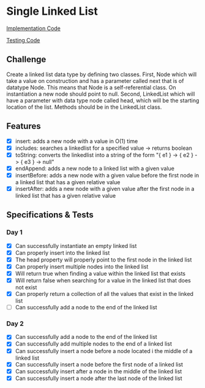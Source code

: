 # Single Linked List

[Implementation Code](../linkedlist)

[Testing Code](../../../../test/java/datastructures/linkedlist/LinkedListTest.java)

## Challenge

Create a linked list data type by defining two classes. First, Node which will take a value on construction and has a parameter called next that is of datatype Node. This means that Node is a self-referential class. On instantiation a new node should point to null. Second, LinkedList which will have a parameter with data type node called head, which will be the starting location of the list. Methods should be in the LinkedList class.

## Features

- [x] insert: adds a new node with a value in O(1) time
- [x] includes: searches a linkedlist for a specified value -> returns boolean
- [x] toString: converts the linkedlist into a string of the form "{ e1 } -> { e2 } -> { e3 } -> null"
- [x] endAppend: adds a new node to a linked list with a given value
- [x] insertBefore: adds a new node with a given value before the first node in a linked list that has a given relative value
- [x] insertAfter: adds a new node with a given value after the first node in a linked list that has a given relative value

## Specifications & Tests

### Day 1

- [x] Can successfully instantiate an empty linked list
- [x] Can properly insert into the linked list
- [x] The head property will properly point to the first node in the linked list
- [x] Can properly insert multiple nodes into the linked list
- [x] Will return true when finding a value within the linked list that exists
- [x] Will return false when searching for a value in the linked list that does not exist
- [x] Can properly return a collection of all the values that exist in the linked list
- [ ] Can successfully add a node to the end of the linked list

### Day 2

- [x] Can successfully add a node to the end of the linked list
- [x] Can successfully add multiple nodes to the end of a linked list
- [x] Can successfully insert a node before a node located i the middle of a linked list
- [x] Can successfully insert a node before the first node of a linked list
- [x] Can successfully insert after a node in the middle of the linked list
- [x] Can successfully insert a node after the last node of the linked list
